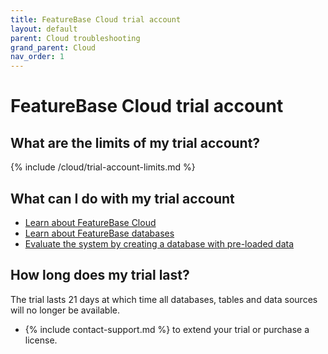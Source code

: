 ```yaml
---
title: FeatureBase Cloud trial account
layout: default
parent: Cloud troubleshooting
grand_parent: Cloud
nav_order: 1
---
```


# FeatureBase Cloud trial account

## What are the limits of my trial account?

{% include /cloud/trial-account-limits.md %}

## What can I do with my trial account

* [Learn about FeatureBase Cloud](/docs/cloud/cloud-home)
* [Learn about FeatureBase databases](/docs/cloud/cloud-databases/cloud-db-manage)
* [Evaluate the system by creating a database with pre-loaded data](/docs/cloud/cloud-databases/cloud-db-create-sample)

## How long does my trial last?

The trial lasts 21 days at which time all databases, tables and data sources will no longer be available.

* {% include contact-support.md %} to extend your trial or purchase a license.
